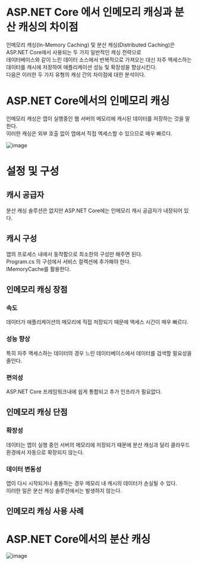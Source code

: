 # ASP.NET Core 에서 인메모리 캐싱과 분산 캐싱의 차이점
인메모리 캐싱(In-Memory Caching) 및 분산 캐싱(Distributed Caching)은 ASP.NET Core에서 사용되는 두 가지 일반적인 캐싱 전략으로 <br/>
데이터베이스와 같이 느린 데이터 소스에서 반복적으로 가져오는 대신 자주 액세스하는 데이터를 캐시에 저장하여 애플리케이션 성능 및 확장성을 향상시킨다.<br/>
다음은 이러한 두 가지 유형의 캐싱 간의 차이점에 대한 분석이다. <br/>

# ASP.NET Core에서의 인메모리 캐싱
인메모리 캐싱은 앱이 실행중인 웹 서버의 메모리에 캐시된 데이터를 저장하는 것을 말한다. <br/>
이러한 캐싱은 외부 호출 없이 앱에서 직접 액세스할 수 있으므로 매우 빠르다. <br/>

![image](https://github.com/user-attachments/assets/e0ca385c-b059-4c2e-82e0-757be65da57c)
# 설정 및 구성
## 캐시 공급자
분산 캐싱 솔루션은 없지만 ASP.NET Core에는 인메모리 캐시 공급자가 내장되어 있다.
## 캐시 구성
앱의 프로세스 내에서 동작함으로 최소한의 구성만 해주면 된다. <br/>
Program.cs 의 구성에서 서비스 컬렉션에 추가해야 한다. <br/>
IMemoryCache를 활용한다. <br/>

## 인메모리 캐싱 장점
### 속도 
데이터가 애플리케이션의 메모리에 직접 저장되기 때문에 액세스 시간이 매우 빠르다. <br/>
### 성능 향상 
특히 자주 액세스하는 데이터의 경우 느린 데이터베이스에서 데이터를 검색할 필요성을 줄인다. <br/>
### 편의성 
ASP.NET Core 프레임워크내에 쉽게 통합되고 추가 인프라가 필요없다. <br/>

## 인메모리 캐싱 단점
### 확장성
데이터는 앱이 실행 중인 서버의 메모리에 저장되기 때문에 분산 캐싱과 달리 클라우드 환경에서 자동으로 확장되지 않는다. <br/>
### 데이터 변동성
앱이 다시 시작되거나 충돌하는 경우 메모리 내 캐시의 데이터가 손실될 수 있다. <br/>
이러한 일은 분산 캐싱 솔루션에서는 발생하지 않는다. <br/>
## 인메모리 캐싱 사용 사례

# ASP.NET Core에서의 분산 캐싱

![image](https://github.com/user-attachments/assets/b634d43b-12e5-4c3a-bab1-ecdc5b51cfef)


